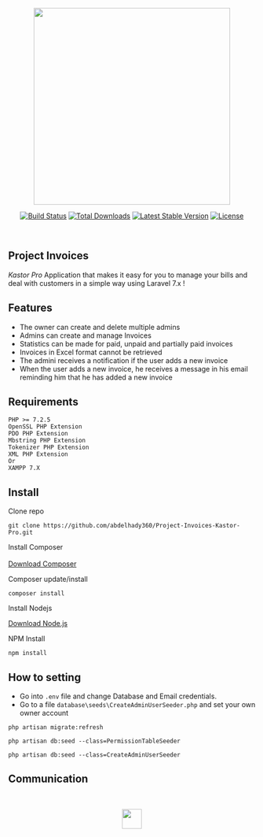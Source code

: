 <p  align="center"><a href="https://laravel.com" target="_blank"><img   src="https://raw.githubusercontent.com/laravel/art/master/logo-lockup/5%20SVG/2%20CMYK/1%20Full%20Color/laravel-logolockup-cmyk-red.svg" width="400"></a></p>

<p align="center">
<a href="https://travis-ci.org/laravel/framework"><img src="https://travis-ci.org/laravel/framework.svg" alt="Build Status"></a>
<a href="https://packagist.org/packages/laravel/framework"><img src="https://img.shields.io/packagist/dt/laravel/framework" alt="Total Downloads"></a>
<a href="https://packagist.org/packages/laravel/framework"><img src="https://img.shields.io/packagist/v/laravel/framework" alt="Latest Stable Version"></a>
<a href="https://packagist.org/packages/laravel/framework"><img src="https://img.shields.io/packagist/l/laravel/framework" alt="License"></a>
</p><BR>

## Project Invoices  

_Kastor Pro_ Application that makes it easy for you to manage your bills and deal with customers in a simple way using Laravel  7.x ! 



## Features

- The owner can create and delete multiple admins
- Admins can create and manage Invoices
- Statistics can be made for paid, unpaid and partially paid invoices
- Invoices in Excel format cannot be retrieved
- The admini receives a notification if the user adds a new invoice
- When the user adds a new invoice, he receives a message in his email reminding him that he has added a new invoice




##  Requirements




<pre><code>PHP >= 7.2.5
OpenSSL PHP Extension
PDO PHP Extension
Mbstring PHP Extension
Tokenizer PHP Extension
XML PHP Extension
Or
XAMPP 7.X </code></pre>



## Install

Clone repo <br>

<pre><code>git clone https://github.com/abdelhady360/Project-Invoices-Kastor-Pro.git</code></pre>

Install Composer  <br><br>
<a href="https://getcomposer.org/download/" target="_blank">Download Composer</a> <br>

Composer update/install

<pre><code>composer install</code></pre>

Install Nodejs <br>

<a href="https://nodejs.org/en/download/" target="_blank">Download Node.js</a> <br>

NPM Install

<pre><code>npm install</code></pre>

## How to setting

- Go into `.env` file and change Database and Email credentials.
- Go to a file `database\seeds\CreateAdminUserSeeder.php` and set your own owner account
<pre><code>php artisan migrate:refresh</code></pre>

<pre><code>php artisan db:seed --class=PermissionTableSeeder</code></pre>

<pre><code>php artisan db:seed --class=CreateAdminUserSeeder</code></pre>

## Communication
<BR>

<p align="center"><a href="https://twitter.com/abdelhady360/" target="_blank"><img src="https://upload.wikimedia.org/wikipedia/ar/thumb/9/9f/Twitter_bird_logo_2012.svg/280px-Twitter_bird_logo_2012.svg.png" width="40"></a></p>


